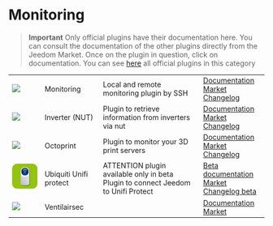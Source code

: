 
# Monitoring


>**Important**
>Only official plugins have their documentation here. You can consult the documentation of the other plugins directly from the Jeedom Market. Once on the plugin in question, click on documentation.
>You can see [here](https://market.jeedom.com/index.php?v=d&p=market&type=plugin&categorie=monitoring) all official plugins in this category


| | | | |
|--- | --- | --- | ---|
|<img src="monitoring2/monitoring2_icon.png" class="pluginLogo" width="100" />|Monitoring|Local and remote monitoring plugin by SSH|[Documentation](monitoring2/index.md)<br/>[Market](https://market.jeedom.com/index.php?v=d&p=market_display&id=3317)<br/>[Changelog](monitoring2/changelog.md)|
|<img src="nut/nut_icon.png" class="pluginLogo" width="100" />|Inverter (NUT)|Plugin to retrieve information from inverters via nut|[Documentation](nut/index.md)<br/>[Market](https://market.jeedom.com/index.php?v=d&p=market_display&id=1500)<br/>[Changelog](nut/changelog.md)|
|<img src="octoprint/octoprint_icon.png" class="pluginLogo" width="100" />|Octoprint|Plugin to monitor your 3D print servers|[Documentation](octoprint/index.md)<br/>[Market](https://market.jeedom.com/index.php?v=d&p=market_display&id=3295)<br/>[Changelog](octoprint/changelog.md)|
|<img src="unifiprotect/beta/unifiprotect_icon.png" class="pluginLogo" width="100" />|Ubiquiti Unifi protect|ATTENTION plugin available only in beta<br/>Plugin to connect Jeedom to Unifi Protect|[Beta documentation](unifiprotect/beta/index.md)<br/>[Market](https://market.jeedom.com/index.php?v=d&p=market_display&id=4188)<br/>[Changelog beta](unifiprotect/beta/changelog.md)|
|<img src="ventilairsec/ventilairsec_icon.png" class="pluginLogo" width="100" />|Ventilairsec||[Documentation](ventilairsec/index.md)<br/>[Market](https://market.jeedom.com/index.php?v=d&p=market_display&id=3895)|
